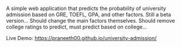 A simple web application that predicts the probability of university admission based on GRE, TOEFL, GPA, and other factors. Still a beta version...
Should change the main factors themselves. Should remove college ratings to predict, must predict based on college...

Live Demo: https://praneeth00.github.io/university-admission/
